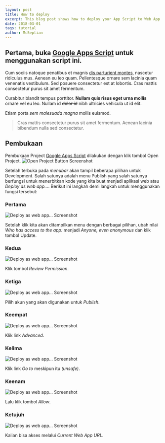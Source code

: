 ```yaml
---
layout: post
title: How to deploy
excerpt: This blog post shows how to deploy your App Script to Web App.
date: 2018-03-01
tags: tutorial
author: McSeptian
---
```


Pertama, buka [Google Apps Script](https://script.google.com/home/all) untuk menggunakan script ini.
-----

Cum sociis natoque penatibus et magnis [dis parturient montes](#), nascetur ridiculus mus. Aenean eu leo quam. Pellentesque ornare sem lacinia quam venenatis vestibulum. Sed posuere consectetur est at lobortis. Cras mattis consectetur purus sit amet fermentum.

Curabitur blandit tempus porttitor. **Nullam quis risus eget urna mollis** ornare vel eu leo. Nullam id ~~dolor id~~ nibh ultricies vehicula ut id elit.

Etiam porta *sem malesuada magna* mollis euismod.

> Cras mattis consectetur purus sit amet fermentum. Aenean lacinia bibendum nulla sed consectetur.

## Pembukaan

Pembukaan Project [Google Apps Script](https://script.google.com/home/all) dilakukan dengan klik tombol Open Project. ![Open Project Button Screenshot](./src/img/deploy.png)

Setelah terbuka pada *menubar* akan tampil beberapa pilihan untuk Development. Salah satunya adalah menu Publish yang salah satunya berfungsi untuk menerbitkan kode yang kita buat menjadi aplikasi web atau *Deploy as web app…*. Berikut ini langkah demi langkah untuk menggunakan fungsi tersebut:

### Pertama

![Deploy as web app… Screenshot](./src/img/deploy1.png)

Setelah klik kita akan ditampilkan menu dengan berbagai pilihan, ubah nilai *Who has access to the app:* menjadi *Anyone, even anonymous* dan klik tombol Update.

### Kedua

![Deploy as web app… Screenshot](./src/img/deploy2.png)

Klik tombol *Review Permission*.

### Ketiga

![Deploy as web app… Screenshot](./src/img/deploy3.png)

Pilih akun yang akan digunakan untuk *Publish*.

### Keempat

![Deploy as web app… Screenshot](./src/img/deploy4.png)

Klik link *Advanced*.

### Kelima

![Deploy as web app… Screenshot](./src/img/deploy5.png)

Klik link *Go to* meskipun itu *(unsafe)*.

### Keenam

![Deploy as web app… Screenshot](./src/img/deploy6.png)

Lalu klik tombol *Allow*.

### Ketujuh

![Deploy as web app… Screenshot](./src/img/deploy7.png)

Kalian bisa akses melalui *Current Web App URL*.
